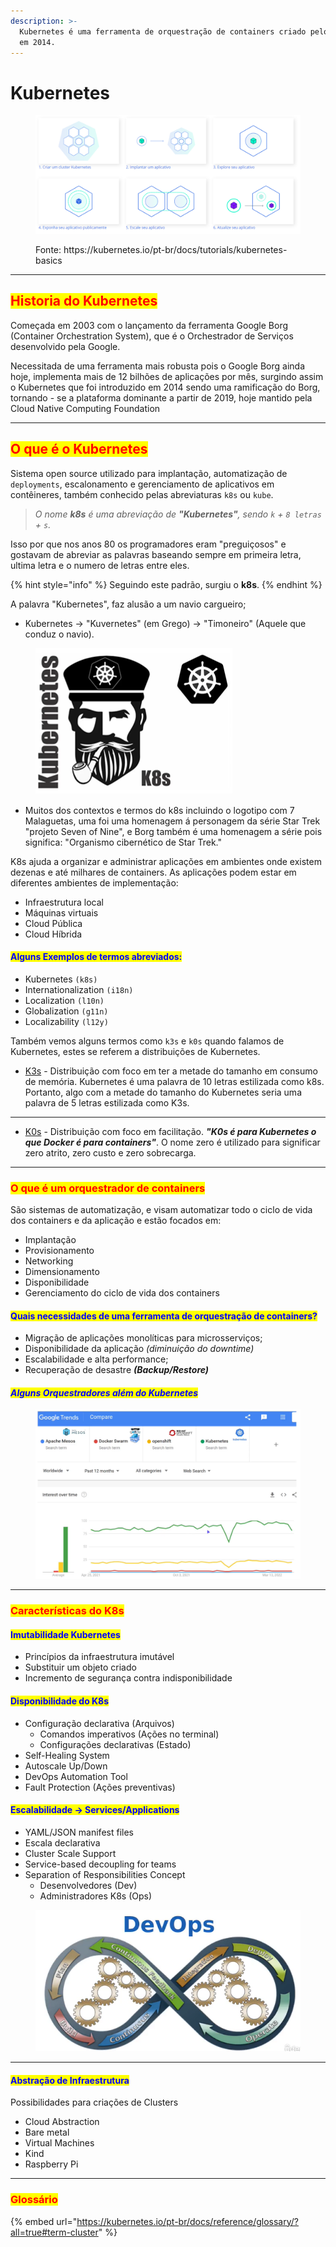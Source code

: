 ```yaml
---
description: >-
  Kubernetes é uma ferramenta de orquestração de containers criado pelo google
  em 2014.
---
```


# Kubernetes

<figure><img src=".gitbook/assets/image (167).png" alt=""><figcaption><p>Fonte: https://kubernetes.io/pt-br/docs/tutorials/kubernetes-basics</p></figcaption></figure>

***

## <mark style="color:red;">Historia do Kubernetes</mark>

Começada em 2003 com o lançamento da ferramenta Google Borg (Container Orchestration System), que é o Orchestrador de Serviços desenvolvido pela Google.&#x20;

Necessitada de uma ferramenta mais robusta pois o Google Borg ainda hoje, implementa mais de 12 bilhões de aplicações por mês, surgindo assim o Kubernetes que foi introduzido em 2014 sendo uma ramificação do Borg, tornando - se a plataforma dominante a partir de 2019, hoje mantido pela Cloud Native Computing Foundation

***

## <mark style="color:red;">O que é o Kubernetes</mark>

Sistema open source utilizado para implantação, automatização de `deployments`, escalonamento e gerenciamento de aplicativos em contêineres, também conhecido pelas abreviaturas `k8s` ou `kube`.

> _O nome **k8s** é uma abreviação de **"Kubernetes"**, sendo `k` + `8 letras` + `s`._

Isso por que nos anos 80 os programadores eram "preguiçosos" e gostavam de abreviar as palavras baseando sempre em primeira letra, ultima letra e o numero de letras entre eles.

{% hint style="info" %}
Seguindo este padrão, surgiu o **k8s**.
{% endhint %}

A palavra "Kubernetes", faz alusão a um navio cargueiro;

* Kubernetes -> "Kuvernetes" (em Grego) -> "Timoneiro" (Aquele que conduz o navio).

<figure><img src=".gitbook/assets/image (172).png" alt=""><figcaption></figcaption></figure>

* Muitos dos contextos e termos do k8s incluindo o logotipo com 7 Malaguetas, uma foi uma homenagem á personagem da série Star Trek "projeto Seven of Nine", e Borg também é uma homenagem a série pois significa:  "Organismo cibernético de Star Trek."

K8s ajuda a organizar e administrar aplicações em ambientes onde existem dezenas e até milhares de containers. As aplicações podem estar em diferentes ambientes de implementação:

* Infraestrutura local
* Máquinas virtuais
* Cloud Pública
* Cloud Híbrida

#### <mark style="color:blue;">Alguns Exemplos de termos abreviados:</mark>

* Kubernetes `(k8s)`
* Internationalization `(i18n)`
* Localization `(l10n)`
* Globalization `(g11n)`
* Localizability `(l12y)`

Também vemos alguns termos como `k3s` e `k0s` quando falamos de Kubernetes, estes se referem a distribuições de Kubernetes.

* [K3s](https://k3s.io/) - Distribuição com foco em ter a metade do tamanho em consumo de memória. Kubernetes é uma palavra de 10 letras estilizada como k8s. Portanto, algo com a metade do tamanho do Kubernetes seria uma palavra de 5 letras estilizada como K3s.

***

* [K0s](https://k0sproject.io/) - Distribuição com foco em facilitação. _**"K0s é para Kubernetes o que Docker é para containers"**_. O nome zero é utilizado para significar zero atrito, zero custo e zero sobrecarga.

***

### <mark style="color:red;">O que é um orquestrador de containers</mark>

São sistemas de automatização, e visam automatizar todo o ciclo de vida dos containers e da aplicação e estão focados em:

* Implantação
* Provisionamento
* Networking
* Dimensionamento
* Disponibilidade
* Gerenciamento do ciclo de vida dos containers

#### <mark style="color:blue;">Quais necessidades de uma ferramenta de orquestração de containers?</mark>

* Migração de aplicações monolíticas para microsserviços;
* Disponibilidade da aplicação _(diminuição do downtime)_
* Escalabilidade e alta performance;
* Recuperação de desastre _**(Backup/Restore)**_

#### _<mark style="color:blue;">**Alguns Orquestradores além do Kubernetes**</mark>_

<figure><img src=".gitbook/assets/image (175).png" alt=""><figcaption></figcaption></figure>

***

### <mark style="color:red;">Características do K8s</mark>

#### <mark style="color:blue;">Imutabilidade Kubernetes</mark>

* Princípios da infraestrutura imutável
* Substituir um objeto criado
* Incremento de segurança contra indisponibilidade

#### <mark style="color:blue;">Disponibilidade do K8s</mark>

* Configuração declarativa (Arquivos)
  * Comandos imperativos (Ações no terminal)
  * Configurações declarativas (Estado)
* Self-Healing System
* Autoscale Up/Down
* DevOps Automation Tool
* Fault Protection (Ações preventivas)

#### <mark style="color:blue;">Escalabilidade -> Services/Applications</mark>

* YAML/JSON manifest files
* Escala declarativa
* Cluster Scale Support
* Service-based decoupling for teams
* Separation of Responsibilities Concept
  * Desenvolvedores (Dev)
  * Administradores K8s (Ops)



<figure><img src=".gitbook/assets/image (179).png" alt=""><figcaption></figcaption></figure>

***

#### <mark style="color:blue;">Abstração de Infraestrutura</mark>

Possibilidades para criações de Clusters

* Cloud Abstraction
* Bare metal
* Virtual Machines
* Kind
* Raspberry Pi

***

### <mark style="color:red;">Glossário</mark>

{% embed url="https://kubernetes.io/pt-br/docs/reference/glossary/?all=true#term-cluster" %}
